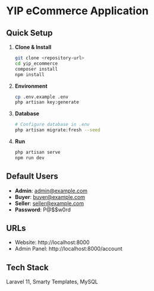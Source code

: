 # YIP eCommerce Application

## Quick Setup

1. **Clone & Install**
   ```bash
   git clone <repository-url>
   cd yip_ecommerce
   composer install
   npm install
   ```

2. **Environment**
   ```bash
   cp .env.example .env
   php artisan key:generate
   ```

3. **Database**
   ```bash
   # Configure database in .env
   php artisan migrate:fresh --seed
   ```

4. **Run**
   ```bash
   php artisan serve
   npm run dev
   ```

## Default Users
- **Admin**: admin@example.com
- **Buyer**: buyer@example.com  
- **Seller**: seller@example.com
- **Password**: P@$$w0rd

## URLs
- Website: http://localhost:8000
- Admin Panel: http://localhost:8000/account

## Tech Stack
Laravel 11, Smarty Templates, MySQL